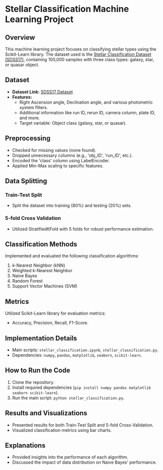 # Stellar Classification Machine Learning Project

## Overview
This machine learning project focuses on classifying stellar types using the Scikit-Learn library. The dataset used is the [Stellar Classification Dataset (SDSS17)](https://www.kaggle.com/datasets/fedesoriano/stellar-classification-dataset-sdss17/data), containing 100,000 samples with three class types: galaxy, star, or quasar object.

## Dataset
- **Dataset Link:** [SDSS17 Dataset](https://www.kaggle.com/datasets/fedesoriano/stellar-classification-dataset-sdss17/data)
- **Features:**
  - Right Ascension angle, Declination angle, and various photometric system filters.
  - Additional information like run ID, rerun ID, camera column, plate ID, and more.
  - Target variable: Object class (galaxy, star, or quasar).

## Preprocessing
- Checked for missing values (none found).
- Dropped unnecessary columns (e.g., 'obj_ID', 'run_ID', etc.).
- Encoded the 'class' column using LabelEncoder.
- Applied Min-Max scaling to specific features.

## Data Splitting
### Train-Test Split
- Split the dataset into training (80%) and testing (20%) sets.

### 5-fold Cross Validation
- Utilized StratifiedKFold with 5 folds for robust performance estimation.

## Classification Methods
Implemented and evaluated the following classification algorithms:
1. k-Nearest Neighbor (kNN)
2. Weighted k-Nearest Neighbor
3. Naive Bayes
4. Random Forest
5. Support Vector Machines (SVM)

## Metrics
Utilized Scikit-Learn library for evaluation metrics:
- Accuracy, Precision, Recall, F1-Score.

## Implementation Details
- Main scripts: `stellar_classification.ipynb`, `stellar_classification.py`.
- Dependencies: `numpy`, `pandas`, `matplotlib`, `seaborn`, `scikit-learn`.

## How to Run the Code
1. Clone the repository.
2. Install required dependencies (`pip install numpy pandas matplotlib seaborn scikit-learn`).
3. Run the main script: `python stellar_classification.py`.

## Results and Visualizations
- Presented results for both Train-Test Split and 5-fold Cross-Validation.
- Visualized classification metrics using bar charts.

## Explanations
- Provided insights into the performance of each algorithm.
- Discussed the impact of data distribution on Naive Bayes' performance.
